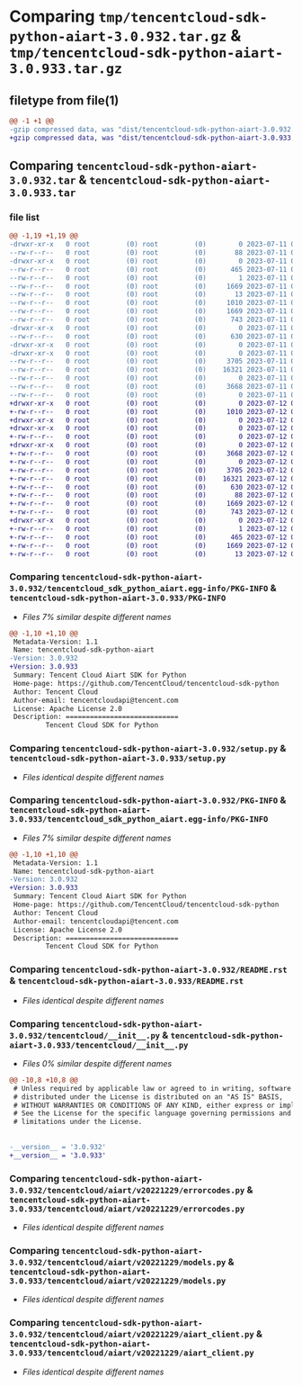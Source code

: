 # Comparing `tmp/tencentcloud-sdk-python-aiart-3.0.932.tar.gz` & `tmp/tencentcloud-sdk-python-aiart-3.0.933.tar.gz`

## filetype from file(1)

```diff
@@ -1 +1 @@
-gzip compressed data, was "dist/tencentcloud-sdk-python-aiart-3.0.932.tar", last modified: Tue Jul 11 00:29:34 2023, max compression
+gzip compressed data, was "dist/tencentcloud-sdk-python-aiart-3.0.933.tar", last modified: Wed Jul 12 00:18:30 2023, max compression
```

## Comparing `tencentcloud-sdk-python-aiart-3.0.932.tar` & `tencentcloud-sdk-python-aiart-3.0.933.tar`

### file list

```diff
@@ -1,19 +1,19 @@
-drwxr-xr-x   0 root         (0) root         (0)        0 2023-07-11 00:29:34.000000 tencentcloud-sdk-python-aiart-3.0.932/
--rw-r--r--   0 root         (0) root         (0)       88 2023-07-11 00:29:34.000000 tencentcloud-sdk-python-aiart-3.0.932/setup.cfg
-drwxr-xr-x   0 root         (0) root         (0)        0 2023-07-11 00:29:34.000000 tencentcloud-sdk-python-aiart-3.0.932/tencentcloud_sdk_python_aiart.egg-info/
--rw-r--r--   0 root         (0) root         (0)      465 2023-07-11 00:29:34.000000 tencentcloud-sdk-python-aiart-3.0.932/tencentcloud_sdk_python_aiart.egg-info/SOURCES.txt
--rw-r--r--   0 root         (0) root         (0)        1 2023-07-11 00:29:34.000000 tencentcloud-sdk-python-aiart-3.0.932/tencentcloud_sdk_python_aiart.egg-info/dependency_links.txt
--rw-r--r--   0 root         (0) root         (0)     1669 2023-07-11 00:29:34.000000 tencentcloud-sdk-python-aiart-3.0.932/tencentcloud_sdk_python_aiart.egg-info/PKG-INFO
--rw-r--r--   0 root         (0) root         (0)       13 2023-07-11 00:29:34.000000 tencentcloud-sdk-python-aiart-3.0.932/tencentcloud_sdk_python_aiart.egg-info/top_level.txt
--rw-r--r--   0 root         (0) root         (0)     1010 2023-07-11 00:29:34.000000 tencentcloud-sdk-python-aiart-3.0.932/setup.py
--rw-r--r--   0 root         (0) root         (0)     1669 2023-07-11 00:29:34.000000 tencentcloud-sdk-python-aiart-3.0.932/PKG-INFO
--rw-r--r--   0 root         (0) root         (0)      743 2023-07-11 00:29:34.000000 tencentcloud-sdk-python-aiart-3.0.932/README.rst
-drwxr-xr-x   0 root         (0) root         (0)        0 2023-07-11 00:29:34.000000 tencentcloud-sdk-python-aiart-3.0.932/tencentcloud/
--rw-r--r--   0 root         (0) root         (0)      630 2023-07-11 00:29:34.000000 tencentcloud-sdk-python-aiart-3.0.932/tencentcloud/__init__.py
-drwxr-xr-x   0 root         (0) root         (0)        0 2023-07-11 00:29:34.000000 tencentcloud-sdk-python-aiart-3.0.932/tencentcloud/aiart/
-drwxr-xr-x   0 root         (0) root         (0)        0 2023-07-11 00:29:34.000000 tencentcloud-sdk-python-aiart-3.0.932/tencentcloud/aiart/v20221229/
--rw-r--r--   0 root         (0) root         (0)     3705 2023-07-11 00:29:34.000000 tencentcloud-sdk-python-aiart-3.0.932/tencentcloud/aiart/v20221229/errorcodes.py
--rw-r--r--   0 root         (0) root         (0)    16321 2023-07-11 00:29:34.000000 tencentcloud-sdk-python-aiart-3.0.932/tencentcloud/aiart/v20221229/models.py
--rw-r--r--   0 root         (0) root         (0)        0 2023-07-11 00:29:34.000000 tencentcloud-sdk-python-aiart-3.0.932/tencentcloud/aiart/v20221229/__init__.py
--rw-r--r--   0 root         (0) root         (0)     3668 2023-07-11 00:29:34.000000 tencentcloud-sdk-python-aiart-3.0.932/tencentcloud/aiart/v20221229/aiart_client.py
--rw-r--r--   0 root         (0) root         (0)        0 2023-07-11 00:29:34.000000 tencentcloud-sdk-python-aiart-3.0.932/tencentcloud/aiart/__init__.py
+drwxr-xr-x   0 root         (0) root         (0)        0 2023-07-12 00:18:30.000000 tencentcloud-sdk-python-aiart-3.0.933/
+-rw-r--r--   0 root         (0) root         (0)     1010 2023-07-12 00:18:30.000000 tencentcloud-sdk-python-aiart-3.0.933/setup.py
+drwxr-xr-x   0 root         (0) root         (0)        0 2023-07-12 00:18:30.000000 tencentcloud-sdk-python-aiart-3.0.933/tencentcloud/
+drwxr-xr-x   0 root         (0) root         (0)        0 2023-07-12 00:18:30.000000 tencentcloud-sdk-python-aiart-3.0.933/tencentcloud/aiart/
+-rw-r--r--   0 root         (0) root         (0)        0 2023-07-12 00:18:30.000000 tencentcloud-sdk-python-aiart-3.0.933/tencentcloud/aiart/__init__.py
+drwxr-xr-x   0 root         (0) root         (0)        0 2023-07-12 00:18:30.000000 tencentcloud-sdk-python-aiart-3.0.933/tencentcloud/aiart/v20221229/
+-rw-r--r--   0 root         (0) root         (0)     3668 2023-07-12 00:18:30.000000 tencentcloud-sdk-python-aiart-3.0.933/tencentcloud/aiart/v20221229/aiart_client.py
+-rw-r--r--   0 root         (0) root         (0)        0 2023-07-12 00:18:30.000000 tencentcloud-sdk-python-aiart-3.0.933/tencentcloud/aiart/v20221229/__init__.py
+-rw-r--r--   0 root         (0) root         (0)     3705 2023-07-12 00:18:30.000000 tencentcloud-sdk-python-aiart-3.0.933/tencentcloud/aiart/v20221229/errorcodes.py
+-rw-r--r--   0 root         (0) root         (0)    16321 2023-07-12 00:18:30.000000 tencentcloud-sdk-python-aiart-3.0.933/tencentcloud/aiart/v20221229/models.py
+-rw-r--r--   0 root         (0) root         (0)      630 2023-07-12 00:18:30.000000 tencentcloud-sdk-python-aiart-3.0.933/tencentcloud/__init__.py
+-rw-r--r--   0 root         (0) root         (0)       88 2023-07-12 00:18:30.000000 tencentcloud-sdk-python-aiart-3.0.933/setup.cfg
+-rw-r--r--   0 root         (0) root         (0)     1669 2023-07-12 00:18:30.000000 tencentcloud-sdk-python-aiart-3.0.933/PKG-INFO
+-rw-r--r--   0 root         (0) root         (0)      743 2023-07-12 00:18:30.000000 tencentcloud-sdk-python-aiart-3.0.933/README.rst
+drwxr-xr-x   0 root         (0) root         (0)        0 2023-07-12 00:18:30.000000 tencentcloud-sdk-python-aiart-3.0.933/tencentcloud_sdk_python_aiart.egg-info/
+-rw-r--r--   0 root         (0) root         (0)        1 2023-07-12 00:18:30.000000 tencentcloud-sdk-python-aiart-3.0.933/tencentcloud_sdk_python_aiart.egg-info/dependency_links.txt
+-rw-r--r--   0 root         (0) root         (0)      465 2023-07-12 00:18:30.000000 tencentcloud-sdk-python-aiart-3.0.933/tencentcloud_sdk_python_aiart.egg-info/SOURCES.txt
+-rw-r--r--   0 root         (0) root         (0)     1669 2023-07-12 00:18:30.000000 tencentcloud-sdk-python-aiart-3.0.933/tencentcloud_sdk_python_aiart.egg-info/PKG-INFO
+-rw-r--r--   0 root         (0) root         (0)       13 2023-07-12 00:18:30.000000 tencentcloud-sdk-python-aiart-3.0.933/tencentcloud_sdk_python_aiart.egg-info/top_level.txt
```

### Comparing `tencentcloud-sdk-python-aiart-3.0.932/tencentcloud_sdk_python_aiart.egg-info/PKG-INFO` & `tencentcloud-sdk-python-aiart-3.0.933/PKG-INFO`

 * *Files 7% similar despite different names*

```diff
@@ -1,10 +1,10 @@
 Metadata-Version: 1.1
 Name: tencentcloud-sdk-python-aiart
-Version: 3.0.932
+Version: 3.0.933
 Summary: Tencent Cloud Aiart SDK for Python
 Home-page: https://github.com/TencentCloud/tencentcloud-sdk-python
 Author: Tencent Cloud
 Author-email: tencentcloudapi@tencent.com
 License: Apache License 2.0
 Description: ============================
         Tencent Cloud SDK for Python
```

### Comparing `tencentcloud-sdk-python-aiart-3.0.932/setup.py` & `tencentcloud-sdk-python-aiart-3.0.933/setup.py`

 * *Files identical despite different names*

### Comparing `tencentcloud-sdk-python-aiart-3.0.932/PKG-INFO` & `tencentcloud-sdk-python-aiart-3.0.933/tencentcloud_sdk_python_aiart.egg-info/PKG-INFO`

 * *Files 7% similar despite different names*

```diff
@@ -1,10 +1,10 @@
 Metadata-Version: 1.1
 Name: tencentcloud-sdk-python-aiart
-Version: 3.0.932
+Version: 3.0.933
 Summary: Tencent Cloud Aiart SDK for Python
 Home-page: https://github.com/TencentCloud/tencentcloud-sdk-python
 Author: Tencent Cloud
 Author-email: tencentcloudapi@tencent.com
 License: Apache License 2.0
 Description: ============================
         Tencent Cloud SDK for Python
```

### Comparing `tencentcloud-sdk-python-aiart-3.0.932/README.rst` & `tencentcloud-sdk-python-aiart-3.0.933/README.rst`

 * *Files identical despite different names*

### Comparing `tencentcloud-sdk-python-aiart-3.0.932/tencentcloud/__init__.py` & `tencentcloud-sdk-python-aiart-3.0.933/tencentcloud/__init__.py`

 * *Files 0% similar despite different names*

```diff
@@ -10,8 +10,8 @@
 # Unless required by applicable law or agreed to in writing, software
 # distributed under the License is distributed on an "AS IS" BASIS,
 # WITHOUT WARRANTIES OR CONDITIONS OF ANY KIND, either express or implied.
 # See the License for the specific language governing permissions and
 # limitations under the License.
 
 
-__version__ = '3.0.932'
+__version__ = '3.0.933'
```

### Comparing `tencentcloud-sdk-python-aiart-3.0.932/tencentcloud/aiart/v20221229/errorcodes.py` & `tencentcloud-sdk-python-aiart-3.0.933/tencentcloud/aiart/v20221229/errorcodes.py`

 * *Files identical despite different names*

### Comparing `tencentcloud-sdk-python-aiart-3.0.932/tencentcloud/aiart/v20221229/models.py` & `tencentcloud-sdk-python-aiart-3.0.933/tencentcloud/aiart/v20221229/models.py`

 * *Files identical despite different names*

### Comparing `tencentcloud-sdk-python-aiart-3.0.932/tencentcloud/aiart/v20221229/aiart_client.py` & `tencentcloud-sdk-python-aiart-3.0.933/tencentcloud/aiart/v20221229/aiart_client.py`

 * *Files identical despite different names*

